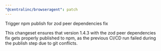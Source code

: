 ```yaml
---
"@centralinc/browseragent": patch
---
```


Trigger npm publish for zod peer dependencies fix

This changeset ensures that version 1.4.3 with the zod peer dependencies fix gets properly published to npm, as the previous CI/CD run failed during the publish step due to git conflicts.
